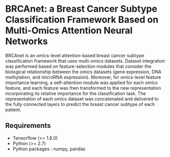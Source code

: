 # BRCAnet: a Breast Cancer Subtype Classification Framework Based on Multi-Omics Attention Neural Networks
BRCAnet is an omics-level attention-based breast cancer subtype classification framework that uses multi-omics datasets. Dataset integration was performed based on feature-selection modules that consider the biological relationship between the omics datasets (gene expression, DNA methylation, and microRNA expression). Moreover, for omics-level feature importance learning, a self-attention module was applied for each omics feature, and each feature was then transformed to the new representation incorporating its relative importance for the classification task. The representation of each omics dataset was concatenated and delivered to the fully connected layers to predict the breast cancer subtype of each patient.

## Requirements
* Tensorflow (>= 1.8.0)
* Python (>= 2.7)
* Python packages : numpy, pandas
